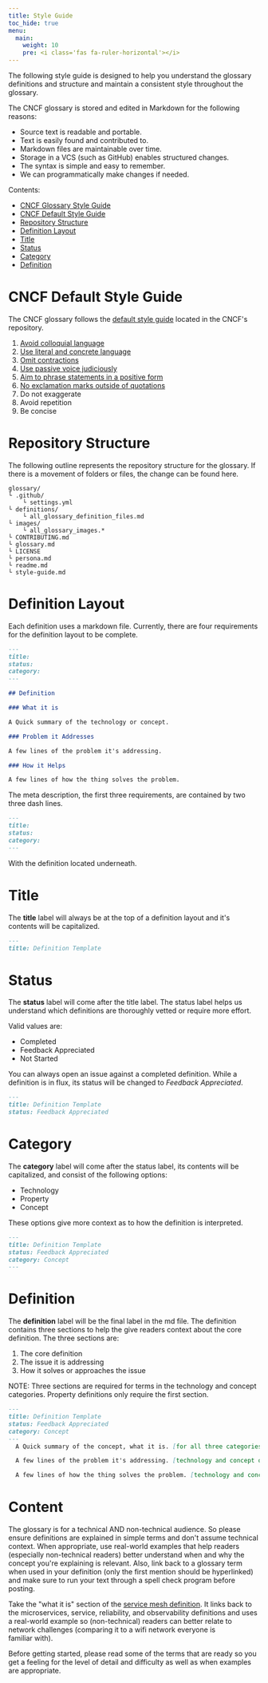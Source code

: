 ```yaml
---
title: Style Guide
toc_hide: true
menu:
  main:
    weight: 10
    pre: <i class='fas fa-ruler-horizontal'></i>
---
```


The following style guide is designed to help you understand the glossary definitions and structure and maintain a consistent style throughout the glossary.

The CNCF glossary is stored and edited in Markdown for the following reasons:

- Source text is readable and portable.
- Text is easily found and contributed to.
- Markdown files are maintainable over time.
- Storage in a VCS (such as GitHub) enables structured changes.
- The syntax is simple and easy to remember.
- We can programmatically make changes if needed.

Contents:

- [CNCF Glossary Style Guide](#cncf-glossary-style-guide)
- [CNCF Default Style Guide](#cncf-default-style-guide)
- [Repository Structure](#repository-structure)
- [Definition Layout](#definition-layout)
- [Title](#title)
- [Status](#status)
- [Category](#category)
- [Definition](#definition)

# CNCF Default Style Guide

The CNCF glossary follows the [default style guide](https://github.com/cncf/foundation/blob/master/style-guide.md) located in the CNCF's repository. 


1. [Avoid colloquial language](https://en.wikipedia.org/wiki/Colloquialism)
2. [Use literal and concrete language](http://guidetogrammar.org/grammar/composition/abstract.htm)
3. [Omit contractions](https://en.wikipedia.org/wiki/Contraction_(grammar))
4. [Use passive voice judiciously](https://www.ef.com/ca/english-resources/english-grammar/passive-voice/)
5. [Aim to phrase statements in a positive form](https://examples.yourdictionary.com/positive-sentence-examples.html) 
6. [No exclamation marks outside of quotations](https://www.grammarly.com/blog/exclamation-mark/)
7. Do not exaggerate
8. Avoid repetition
9. Be concise

# Repository Structure

The following outline represents the repository structure for the glossary. If there is a movement of folders or files, the change can be found here.

```shell
glossary/
└ .github/
    └ settings.yml
└ definitions/
    └ all_glossary_definition_files.md
└ images/
    └ all_glossary_images.*
└ CONTRIBUTING.md
└ glossary.md
└ LICENSE
└ persona.md
└ readme.md
└ style-guide.md
```

# Definition Layout

Each definition uses a markdown file. Currently, there are four requirements for the definition layout to be complete.

```md
---
title: 
status: 
category: 
---

## Definition

### What it is

A Quick summary of the technology or concept.

### Problem it Addresses 

A few lines of the problem it's addressing.

### How it Helps

A few lines of how the thing solves the problem.
```

The meta description, the first three requirements, are contained by two three dash lines.

```md
---
title: 
status: 
category: 
---
```

With the definition located underneath.

# Title

The **title** label will always be at the top of a definition layout and it's contents will be capitalized. 

```md
---
title: Definition Template
```

# Status

The **status** label will come after the title label. The status label helps us understand which definitions are thoroughly vetted or require more effort.

Valid values are: 

- Completed
- Feedback Appreciated 
- Not Started

You can always open an issue against a completed definition. While a definition is in flux, its status will be changed to *Feedback Appreciated*.

```md
---
title: Definition Template
status: Feedback Appreciated
```

# Category

The **category** label will come after the status label, its contents will be capitalized, and consist of the following options:

- Technology
- Property
- Concept

These options give more context as to how the definition is interpreted. 

```md
---
title: Definition Template
status: Feedback Appreciated
category: Concept
---
```

# Definition

The **definition** label will be the final label in the md file. The definition contains three sections to help the give readers context about the core definition. The three sections are:

1. The core definition 
2. The issue it is addressing
3. How it solves or approaches the issue

NOTE: Three sections are required for terms in the technology and concept categories. Property definitions only require the first section. 

```md
---
title: Definition Template
status: Feedback Appreciated
category: Concept
---
  A Quick summary of the concept, what it is. [for all three categories]

  A few lines of the problem it's addressing. [technology and concept only]

  A few lines of how the thing solves the problem. [technology and concept only]
```

# Content

The glossary is for a technical AND non-technical audience. So please ensure definitions are explained in simple terms and don't assume technical context. When appropriate, use real-world examples that help readers (especially non-technical readers) better understand when and why the concept you're explaining is relevant. Also, link back to a glossary term when used in your definition (only the first mention should be hyperlinked) and make sure to run your text through a spell check program before posting.

Take the "what it is" section of the [service mesh definition](https://github.com/cncf/glossary/blob/main/content/en/service_mesh.md). It links back to the microservices, service, reliability, and observability definitions and uses a real-world example so (non-technical) readers can better relate to network challenges (comparing it to a wifi network everyone is familiar with).

Before getting started, please read some of the terms that are ready so you get a feeling for the level of detail and difficulty as well as when examples are appropriate.
